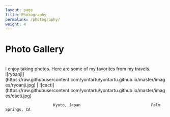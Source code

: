 ```yaml
---
layout: page
title: Photography
permalink: /photography/
weight: 4
---
```


# Photo Gallery

<br>
I enjoy taking photos. Here are some of my favorites from my travels. 

<br>
![ryoanji](https://raw.githubusercontent.com/yontartu/yontartu.github.io/master/images/ryoanji.jpg) | ![cacti](https://raw.githubusercontent.com/yontartu/yontartu.github.io/master/images/cacti.jpg)


						 Kyoto, Japan								Palm Springs, CA
